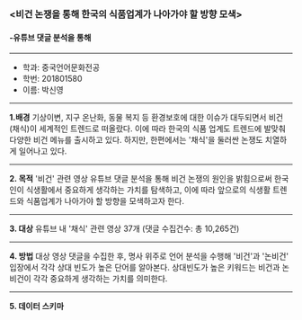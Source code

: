 ### <비건 논쟁을 통해 한국의 식품업계가 나아가야 할 방향 모색>
#### -유튜브 댓글 분석을 통해
---
+ 학과: 중국언어문화전공
+ 학번: 201801580
+ 이름: 박신영
---
**1.배경**
            기상이변, 지구 온난화, 동물 복지 등 환경보호에 대한 이슈가 대두되면서 비건(채식)이 세계적인 트렌드로 떠올랐다. 이에 따라 한국의 식품 업계도 트렌드에 발맞춰 다양한 비건 메뉴를 출시하고 있다. 하지만, 한편에서는 '채식'을 둘러싼 논쟁도 치열하게 일어나고 있다.
***
**2. 목적**
'비건' 관련 영상 유튜브 댓글 분석을 통해 비건 논쟁의 원인을 밝힘으로써 한국인이 식생활에서 중요하게 생각하는 가치를 탐색하고, 이에 따라 앞으로의 식생활 트렌드와 식품업계가 나아가야 할 방향을 모색하고자 한다.
***
**3. 대상**
유튜브 내 '채식' 관련 영상 37개 (댓글 수집건수: 총 10,265건)
***
**4. 방법**
대상 영상 댓글을 수집한 후, 명사 위주로 언어 분석을 수행해 '비건'과 '논비건' 입장에서 각각 상대 빈도가 높은 단어를 알아본다. 상대빈도가 높은 키워드는 비건과 논비건이 각각 중요하게 생각하는 가치를 의미한다.
***
**5. 데이터 스키마**
